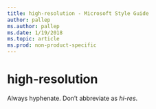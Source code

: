 ```yaml
---
title: high-resolution - Microsoft Style Guide
author: pallep
ms.author: pallep
ms.date: 1/19/2018
ms.topic: article
ms.prod: non-product-specific
---
```


# high-resolution

Always hyphenate. Don’t abbreviate as *hi-res*. 
